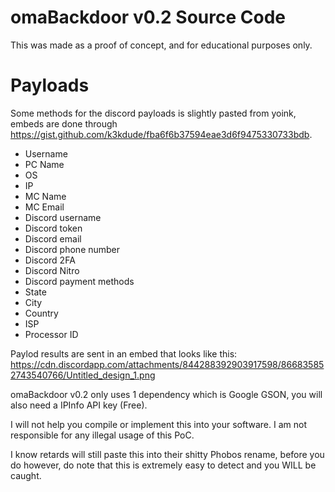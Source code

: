 # omaBackdoor v0.2 Source Code

This was made as a proof of concept, and for educational purposes only.

# Payloads

Some methods for the discord payloads is slightly pasted from yoink, embeds are done through https://gist.github.com/k3kdude/fba6f6b37594eae3d6f9475330733bdb.

- Username
- PC Name
- OS
- IP
- MC Name
- MC Email
- Discord username
- Discord token
- Discord email
- Discord phone number
- Discord 2FA
- Discord Nitro
- Discord payment methods
- State
- City
- Country
- ISP
- Processor ID

Paylod results are sent in an embed that looks like this: https://cdn.discordapp.com/attachments/844288392903917598/866835852743540766/Untitled_design_1.png

omaBackdoor v0.2 only uses 1 dependency which is Google GSON, you will also need a IPInfo API key (Free). 

I will not help you compile or implement this into your software. I am not responsible for any illegal usage of this PoC.

I know retards will still paste this into their shitty Phobos rename, before you do however, do note that this is extremely easy to detect and you WILL be caught.
